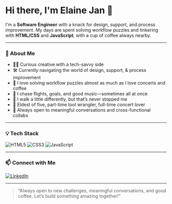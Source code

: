 # Hi there, I'm Elaine Jan 👋

I'm a **Software Engineer** with a knack for design, support, and process improvement. My days are spent solving workflow puzzles and tinkering with **HTML/CSS** and **JavaScript**, with a cup of coffee always nearby.

---

### 🌱 About Me

- 👩‍💻 Curious creative with a tech-savvy side  
- 🛠️ Currently navigating the world of design, support, & process improvement  
- 🧩 I love solving workflow puzzles almost as much as I love concerts and coffee  
- 🧳 I chase flights, goals, and good music—sometimes all at once  
- 👟 I walk a little differently, but that’s never stopped me  
- 👧 Eldest of five, part-time tool wrangler, full-time concert lover  
- 🤝 Always open to meaningful conversations and cross-functional collabs

---

### 💡 Tech Stack

![HTML5](https://img.shields.io/badge/HTML5-E34F26?logo=html5&logoColor=fff&style=flat-square)
![CSS3](https://img.shields.io/badge/CSS3-1572B6?logo=css3&logoColor=fff&style=flat-square)
![JavaScript](https://img.shields.io/badge/JavaScript-F7DF1E?logo=javascript&logoColor=000&style=flat-square)

---

### 📫 Connect with Me

[![LinkedIn](https://img.shields.io/badge/LinkedIn-blue?logo=linkedin&logoColor=white&style=for-the-badge)](https://www.linkedin.com/in/elaine-jan-almario-037b1125b/)

---

> “Always open to new challenges, meaningful conversations, and good coffee. Let’s build something amazing together!”
